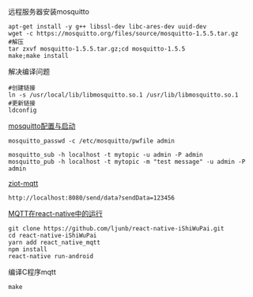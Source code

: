 

远程服务器安装mosquitto
```
apt-get install -y g++ libssl-dev libc-ares-dev uuid-dev
wget -c https://mosquitto.org/files/source/mosquitto-1.5.5.tar.gz
#解压
tar zxvf mosquitto-1.5.5.tar.gz;cd mosquitto-1.5.5
make;make install
```
解决编译问题
```
#创建链接
ln -s /usr/local/lib/libmosquitto.so.1 /usr/lib/libmosquitto.so.1
#更新链接
ldconfig
```


<a href="https://brightereyer2.github.io/2020/02/15//articles/2020/02/15/1581731864000.html/" target="_blank">mosquitto配置与启动</a><br>
```
mosquitto_passwd -c /etc/mosquitto/pwfile admin

mosquitto_sub -h localhost -t mytopic -u admin -P admin
mosquitto_pub -h localhost -t mytopic -m "test message" -u admin -P admin
```

<a href="https://github.com/yuanabc/ziot-mqtt.git" target="_blank">ziot-mqtt</a>
```
http://localhost:8080/send/data?sendData=123456
```

<a href="https://www.cnblogs.com/founderswitch/p/10791931.html" target="_blank">MQTT在react-native中的运行</a><br>
```
git clone https://github.com/ljunb/react-native-iShiWuPai.git
cd react-native-iShiWuPai 
yarn add react_native_mqtt
npm install
react-native run-android
```


编译C程序mqtt
```
make
```
